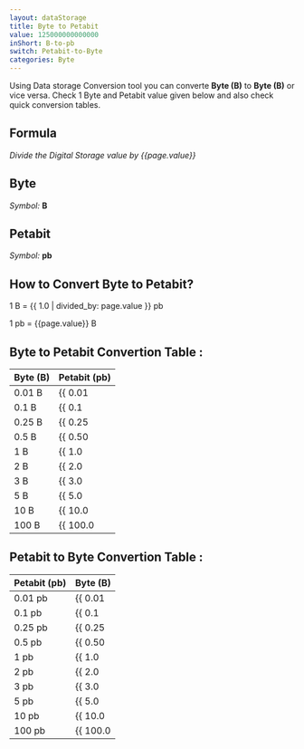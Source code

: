 ```yaml
---
layout: dataStorage
title: Byte to Petabit
value: 125000000000000
inShort: B-to-pb
switch: Petabit-to-Byte
categories: Byte
---
```


Using Data storage Conversion tool you can converte **Byte (B)** to **Byte (B)** or vice versa. Check 1 Byte and Petabit value given below and also check quick conversion tables.

## Formula
*Divide the Digital Storage value by {{page.value}}*

## Byte
*Symbol:* **B**

## Petabit
*Symbol:* **pb**

## How to Convert Byte to Petabit?

1 B = {{ 1.0 | divided_by: page.value }} pb

1 pb = {{page.value}} B


## Byte to Petabit Convertion Table :

| Byte (B) | Petabit (pb) |
| ---- | ---- |
| 0.01 B | {{ 0.01 | divided_by: page.value }} pb |
| 0.1 B | {{ 0.1 | divided_by: page.value }} pb |
| 0.25 B | {{ 0.25 | divided_by: page.value }} pb |
| 0.5 B | {{ 0.50 | divided_by: page.value }} pb |
| 1 B | {{ 1.0 | divided_by: page.value }} pb |
| 2 B | {{ 2.0 | divided_by: page.value }} pb |
| 3 B | {{ 3.0 | divided_by: page.value }} pb |
| 5 B | {{ 5.0 | divided_by: page.value }} pb |
| 10 B | {{ 10.0 | divided_by: page.value }} pb |
| 100 B | {{ 100.0 | divided_by: page.value }} pb |

## Petabit to Byte Convertion Table :

| Petabit (pb) | Byte (B) |
| ---- | ---- |
| 0.01 pb | {{ 0.01 | times: page.value }} B |
| 0.1 pb | {{ 0.1 | times: page.value }} B |
| 0.25 pb | {{ 0.25 | times: page.value }} B |
| 0.5 pb | {{ 0.50 | times: page.value }} B |
| 1 pb | {{ 1.0 | times: page.value }} B |
| 2 pb | {{ 2.0 | times: page.value }} B |
| 3 pb | {{ 3.0 | times: page.value }} B |
| 5 pb | {{ 5.0 | times: page.value }} B |
| 10 pb | {{ 10.0 | times: page.value }} B |
| 100 pb | {{ 100.0 | times: page.value }} B |


<script>
document.getElementById('selectInput')[1].selected = true
document.getElementById('selectOutput')[18].selected = true
</script>
